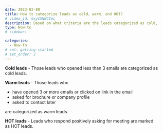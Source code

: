 ```yaml
---
date: 2023-02-08
title: How to categorize leads as cold, warm, and HOT?
# video_id: 6xyI5NNCCmc
description: Based on what criteria are the leads categorized as cold, warm, and HOT
type: How-to
# sidebar:

categories:
  - How-To
# set: getting-started
# set_order: 3
---
```

**Cold leads** - Those leads who opened less than 3 emails are categorized as cold leads.

**Warm leads** - Those leads who
- have opened 3 or more emails or clicked on link in the email
- asked for brochure or company profile
- asked to contact later

are categorized as warm leads.

**HOT leads** - Leads who respond positively asking for meeting are marked as HOT leads.